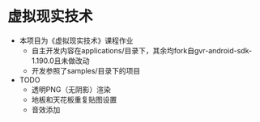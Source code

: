 # 虚拟现实技术

- 本项目为《虚拟现实技术》课程作业
  - 自主开发内容在applications/目录下，其余均fork自gvr-android-sdk-1.190.0且未做改动
  - 开发参照了samples/目录下的项目
- TODO
  - 透明PNG（无阴影）渲染
  - 地板和天花板重复贴图设置
  - 音效添加
